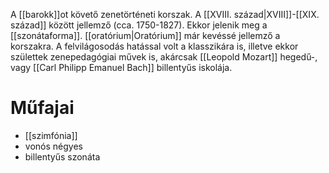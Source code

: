 A [[barokk]]ot követő zenetörténeti korszak. A [[XVIII. század|XVIII]]-[[XIX. század]] között jellemző (cca. 1750-1827).
Ekkor jelenik meg a [[szonátaforma]]. [[oratórium|Oratórium]] már kevéssé jellemző a korszakra.
A felvilágosodás hatással volt a klasszikára is, illetve ekkor születtek zenepedagógiai művek is, akárcsak [[Leopold Mozart]] hegedű-, vagy [[Carl Philipp Emanuel Bach]] billentyűs iskolája.
# Műfajai
- [[szimfónia]]
- vonós négyes
- billentyűs szonáta